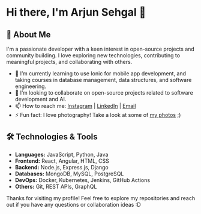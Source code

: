 # Hi there, I'm Arjun Sehgal 👋

## 🚀 About Me
I'm a passionate developer with a keen interest in open-source projects and community building. I love exploring new technologies, contributing to meaningful projects, and collaborating with others.

- 🌱 I’m currently learning to use Ionic for mobile app development, and taking courses in database management, data structures, and software engineering.
- 👯 I’m looking to collaborate on open-source projects related to software development and AI.
- 📫 How to reach me: [Instagram](https://www.instagram.com/_arjunsehgal_/) | [LinkedIn](https://www.linkedin.com/in/sehgal-arjun/) | [Email](a5sehgal@uwaterloo.ca)
- ⚡ Fun fact: I love photography! Take a look at some of [my photos](https://vsco.co/arjun-sehgal/gallery) ;)

## 🛠️ Technologies & Tools
- **Languages:** JavaScript, Python, Java
- **Frontend:** React, Angular, HTML, CSS
- **Backend:** Node.js, Express.js, Django
- **Databases:** MongoDB, MySQL, PostgreSQL
- **DevOps:** Docker, Kubernetes, Jenkins, GitHub Actions
- **Others:** Git, REST APIs, GraphQL

Thanks for visiting my profile! Feel free to explore my repositories and reach out if you have any questions or collaboration ideas :D
